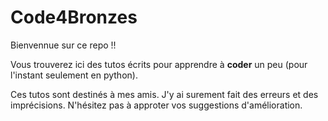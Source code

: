 # Code4Bronzes

Bienvennue sur ce repo !!

Vous trouverez ici des tutos écrits pour apprendre à **coder** un peu (pour l'instant seulement en python).

Ces tutos sont destinés à mes amis. J'y ai surement fait des erreurs et des imprécisions. N'hésitez pas à approter vos suggestions d'amélioration.